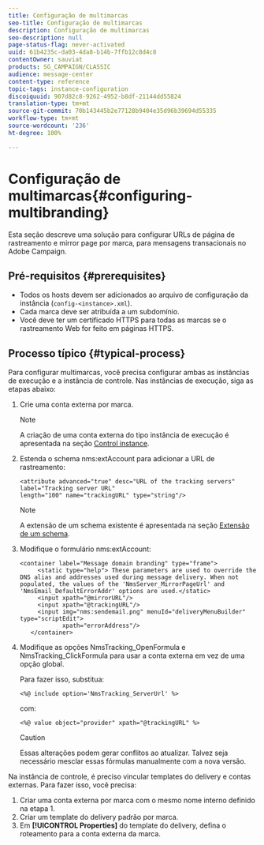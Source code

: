 ```yaml
---
title: Configuração de multimarcas
seo-title: Configuração de multimarcas
description: Configuração de multimarcas
seo-description: null
page-status-flag: never-activated
uuid: 61b4235c-da03-4da8-b14b-7ffb12c8d4c8
contentOwner: sauviat
products: SG_CAMPAIGN/CLASSIC
audience: message-center
content-type: reference
topic-tags: instance-configuration
discoiquuid: 907d82c8-9262-4952-b8df-21144dd55824
translation-type: tm+mt
source-git-commit: 70b143445b2e77128b9404e35d96b39694d55335
workflow-type: tm+mt
source-wordcount: '236'
ht-degree: 100%

---
```



# Configuração de multimarcas{#configuring-multibranding}

Esta seção descreve uma solução para configurar URLs de página de rastreamento e mirror page por marca, para mensagens transacionais no Adobe Campaign.

## Pré-requisitos {#prerequisites}

* Todos os hosts devem ser adicionados ao arquivo de configuração da instância (`config-<instance>.xml`).
* Cada marca deve ser atribuída a um subdomínio.
* Você deve ter um certificado HTTPS para todas as marcas se o rastreamento Web for feito em páginas HTTPS.

## Processo típico {#typical-process}

Para configurar multimarcas, você precisa configurar ambas as instâncias de execução e a instância de controle. Nas instâncias de execução, siga as etapas abaixo:

1. Crie uma conta externa por marca.

   >[!NOTE]
   >
   >A criação de uma conta externa do tipo instância de execução é apresentada na seção [Control instance](../../message-center/using/creating-a-shared-connection.md#control-instance).

1. Estenda o schema nms:extAccount para adicionar a URL de rastreamento:

   ```
   <attribute advanced="true" desc="URL of the tracking servers" label="Tracking server URL"
   length="100" name="trackingURL" type="string"/>
   ```

   >[!NOTE]
   >
   >A extensão de um schema existente é apresentada na seção [Extensão de um schema](../../configuration/using/extending-a-schema.md).

1. Modifique o formulário nms:extAccount:

   ```
   <container label="Message domain branding" type="frame">
        <static type="help"> These parameters are used to override the DNS alias and addresses used during message delivery. When not populated, the values of the 'NmsServer_MirrorPageUrl' and 'NmsEmail_DefaultErrorAddr' options are used.</static>
        <input xpath="@mirrorURL"/>
        <input xpath="@trackingURL"/>
        <input img="nms:sendemail.png" menuId="deliveryMenuBuilder" type="scriptEdit">
               xpath="errorAddress"/>
      </container>
   ```

1. Modifique as opções NmsTracking_OpenFormula e NmsTracking_ClickFormula para usar a conta externa em vez de uma opção global.

   Para fazer isso, substitua:

   ```
   <%@ include option='NmsTracking_ServerUrl' %>
   ```

   com:

   ```
   <%@ value object="provider" xpath="@trackingURL" %>
   ```

   >[!CAUTION]
   >
   >Essas alterações podem gerar conflitos ao atualizar. Talvez seja necessário mesclar essas fórmulas manualmente com a nova versão.

Na instância de controle, é preciso vincular templates do delivery e contas externas. Para fazer isso, você precisa:

1. Criar uma conta externa por marca com o mesmo nome interno definido na etapa 1.
1. Criar um template do delivery padrão por marca.
1. Em **[!UICONTROL Properties]** do template do delivery, defina o roteamento para a conta externa da marca.

